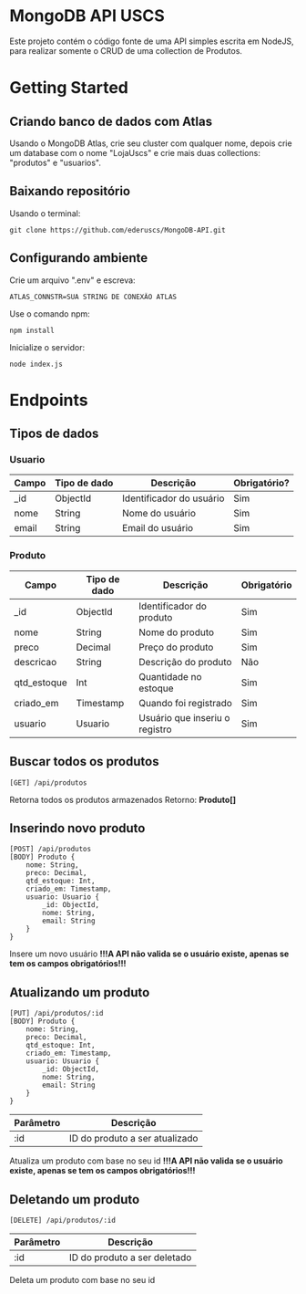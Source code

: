 # MongoDB API USCS
Este projeto contém o código fonte de uma API simples escrita em NodeJS, para realizar somente o CRUD de uma collection de Produtos.

# Getting Started

## Criando banco de dados com Atlas
Usando o MongoDB Atlas, crie seu cluster com qualquer nome, depois crie um database com o nome "LojaUscs" e crie mais duas collections: "produtos" e "usuarios".

## Baixando repositório
Usando o terminal:

    git clone https://github.com/ederuscs/MongoDB-API.git

## Configurando ambiente
Crie um arquivo ".env" e escreva:

    ATLAS_CONNSTR=SUA STRING DE CONEXÃO ATLAS

Use o comando npm:

    npm install

Inicialize o servidor:

    node index.js

# Endpoints

## Tipos de dados

### Usuario
|Campo|Tipo de dado|Descrição|Obrigatório?|
|--|--|--|--|
|_id|ObjectId|Identificador do usuário|Sim|
|nome|String|Nome do usuário|Sim|
|email|String|Email do usuário|Sim|

### Produto
|Campo|Tipo de dado|Descrição|Obrigatório|
|--|--|--|--|
|_id|ObjectId|Identificador do produto|Sim|
|nome|String|Nome do produto|Sim|
|preco|Decimal|Preço do produto|Sim|
|descricao|String|Descrição do produto|Não|
|qtd_estoque|Int|Quantidade no estoque|Sim|
|criado_em|Timestamp|Quando foi registrado|Sim|
|usuario|Usuario|Usuário que inseriu o registro|Sim|

## Buscar todos os produtos

    [GET] /api/produtos
Retorna todos os produtos armazenados
Retorno: **Produto[]**

## Inserindo novo produto

    [POST] /api/produtos
    [BODY] Produto {
	    nome: String,
	    preco: Decimal,
	    qtd_estoque: Int,
	    criado_em: Timestamp,
	    usuario: Usuario {
		    _id: ObjectId,
		    nome: String,
		    email: String
	    }
    }

Insere um novo usuário
**!!!A API não valida se o usuário existe, apenas se tem os campos obrigatórios!!!**

## Atualizando um produto

    [PUT] /api/produtos/:id
    [BODY] Produto {
	    nome: String,
	    preco: Decimal,
	    qtd_estoque: Int,
	    criado_em: Timestamp,
	    usuario: Usuario {
		    _id: ObjectId,
		    nome: String,
		    email: String
	    }
    }

|Parâmetro|Descrição|
|--|--|
|:id|ID do produto a ser atualizado|
Atualiza um produto com base no seu id
**!!!A API não valida se o usuário existe, apenas se tem os campos obrigatórios!!!**

## Deletando um produto

    [DELETE] /api/produtos/:id
    
|Parâmetro|Descrição|
|--|--|
|:id|ID do produto a ser deletado|

Deleta um produto com base no seu id